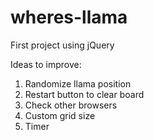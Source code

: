 # wheres-llama
First project using jQuery

Ideas to improve:


1. Randomize llama position<br>
2. Restart button to clear board<br>
2. Check other browsers<br>
3. Custom grid size<br>
4. Timer<br>
